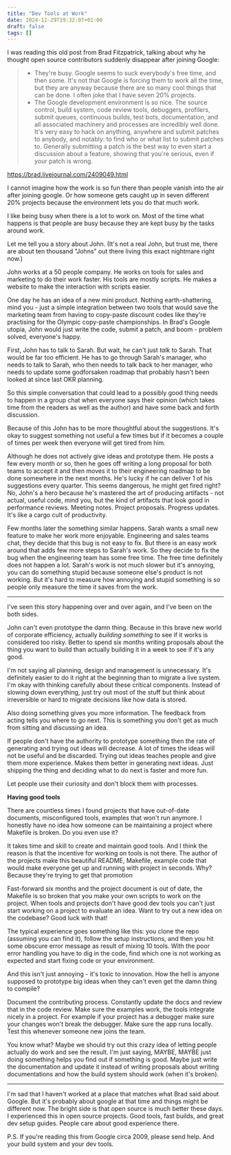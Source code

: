 ```yaml
---
title: "Dev Tools at Work"
date: 2024-12-29T19:32:07+01:00
draft: false
tags: []
---
```


I was reading this old post from Brad Fitzpatrick, talking about why he thought open source contributors suddenly disappear after joining Google:

> - They're busy. Google seems to suck everybody's free time, and then some. It's not that Google is forcing them to work all the time, but they are anyway because there are so many cool things that can be done. I often joke that I have seven 20% projects.
> - The Google development environment is so nice. The source control, build system, code review tools, debuggers, profilers, submit queues, continuous builds, test bots, documentation, and all associated machinery and processes are incredibly well done. It's very easy to hack on anything, anywhere and submit patches to anybody, and notably: to find who or what list to submit patches to. Generally submitting a patch is the best way to even start a discussion about a feature, showing that you're serious, even if your patch is wrong.

<https://brad.livejournal.com/2409049.html>

I cannot imagine how the work is so fun there than people vanish into the air after joining google.
Or how someone gets caught up in seven different 20% projects because the environment lets you do that much work.

I like being busy when there is a lot to work on.
Most of the time what happens is that people are busy because they are kept busy by the tasks around work.

Let me tell you a story about John. (It's not a real John, but trust me, there are about ten thousand "Johns" out there living this exact nightmare right now.)

John works at a 50 people company. He works on tools for sales and marketing to do their work faster.
His tools are mostly scripts. He makes a website to make the interaction with scripts easier.

One day he has an idea of a new mini product.
Nothing earth-shattering, mind you - just a simple integration between two tools that would save the marketing team from having to copy-paste discount codes like they're practising for the Olympic copy-paste championships. In Brad's Google utopia, John would just write the code, submit a patch, and boom - problem solved, everyone's happy.

First, John has to talk to Sarah. But wait, he can't just _talk_ to Sarah.
That would be far too efficient. He has to go through Sarah's manager, who needs to talk to Sarah, who then needs to talk back to her manager, who needs to update some godforsaken roadmap that probably hasn't been looked at since last OKR planning.

So this simple conversation that could lead to a possibly good thing needs to happen in a group chat when everyone says their opinion (which takes time from the readers as well as the author) and have some back and forth discussion.

Because of this John has to be more thoughtful about the suggestions.
It's okay to suggest something not useful a few times but if it becomes a couple of times per week then everyone will get tired from him.

Although he does not actively give ideas and prototype them. He posts a few every month or so, then he goes off writing a long proposal for both teams to accept it and then moves it to their engineering roadmap to be done somewhere in the next months.
He's lucky if he can deliver 1 of his suggestions every quarter.
This seems dangerous, he might get fired right?
No, John's a hero because he's mastered the art of producing artifacts - not actual, useful code, mind you, but the kind of artifacts that look good in performance reviews. Meeting notes. Project proposals. Progress updates. It's like a cargo cult of productivity.

Few months later the something similar happens.
Sarah wants a small new feature to make her work more enjoyable.
Engineering and sales teams chat, they decide that this bug is not easy to fix.
But there is an easy work around that adds few more steps to Sarah's work.
So they decide to fix the bug when the engineering team has some free time.
The free time definitely does not happen a lot.
Sarah's work is not much slower but it's annoying, you can do something stupid because someone else's product is not working.
But it's hard to measure how annoying and stupid something is so people only measure the time it saves from the work.

---

I've seen this story happening over and over again, and I've been on the both sides.

John can't even prototype the damn thing. Because in this brave new world of corporate efficiency, actually _building something_ to see if it works is considered too risky. Better to spend six months writing proposals about the thing you want to build than actually building it in a week to see if it's any good.

I'm not saying all planning, design and management is unnecessary.
It's definitely easier to do it right at the beginning than to migrate a live system.
I'm okay with thinking carefully about these critical components.
Instead of slowing down everything, just try out most of the stuff but think about irreversible or hard to migrate decisions like how data is stored.

Also doing something gives you more information.
The feedback from acting tells you where to go next.
This is something you don't get as much from sitting and discussing an idea.

If people don't have the authority to prototype something then the rate of generating and trying out ideas will decrease.
A lot of times the ideas will not be useful and be discarded.
Trying out ideas teaches people and give them more experience.
Makes them better in generating next ideas.
Just shipping the thing and deciding what to do next is faster and more fun.

Let people use their curiosity and don't block them with processes.

**Having good tools**

There are countless times I found projects that have out-of-date documents, misconfigured tools, examples that won't run anymore.
I honestly have no idea how someone can be maintaining a project where Makefile is broken. Do you even use it?

It takes time and skill to create and maintain good tools.
And I think the reason is that the incentive for working on tools is not there.
The author of the projects make this beautiful README, Makefile, example code that would make everyone get up and running with project in seconds. Why? Because they're trying to get that promotion

Fast-forward six months and the project document is out of date, the Makefile is so broken that you make your own scripts to work on the project.
When tools and projects don't have good dev tools you can't just start working on a project to evaluate an idea.
Want to try out a new idea on the codebase? Good luck with that!

The typical experience goes something like this: you clone the repo (assuming you can find it), follow the setup instructions, and then you hit some obscure error message as result of mixing 10 tools. With the poor error handling you have to dig in the code, find which one is not working as expected and start fixing code or your environment.

And this isn't just annoying - it's toxic to innovation. How the hell is anyone supposed to prototype big ideas when they can't even get the damn thing to compile?

Document the contributing process. Constantly update the docs and review that in the code review.
Make sure the examples work, the tools integrate nicely in a project.
For example if your project has a debugger make sure your changes won't break the debugger.
Make sure the app runs locally.
Test this whenever someone new joins the team.

You know what? Maybe we should try out this crazy idea of letting people actually do work and see the result.
I'm just saying, MAYBE, MAYBE just doing something helps you find out if something is good.
Maybe just write the documentation and update it instead of writing proposals about writing documentations and how the build system should work (when it's broken).

---

I'm sad that I haven't worked at a place that matches what Brad said about Google. But it's probably about google at that time and things might be different now.
The bright side is that open source is much better these days. I experienced this in open source projects. Good tools, fast builds, and great dev setup guides.
People care about good experience there.

P.S. If you're reading this from Google circa 2009, please send help. And your build system and your dev tools.
